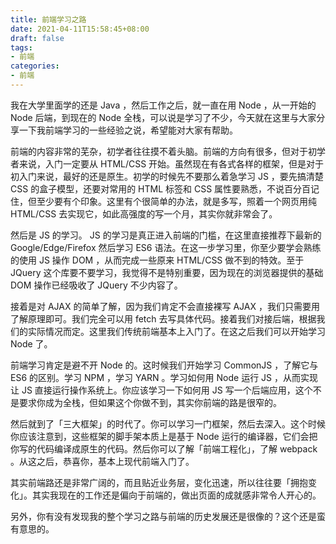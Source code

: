 ```yaml
---
title: 前端学习之路
date: 2021-04-11T15:58:45+08:00
draft: false
tags:
- 前端
categories:
- 前端
---
```


我在大学里面学的还是 Java ，然后工作之后，就一直在用 Node ，从一开始的 Node 后端，到现在的 Node 全栈，可以说是学习了不少，今天就在这里与大家分享一下我前端学习的一些经验之说，希望能对大家有帮助。

前端的内容非常的芜杂，初学者往往摸不着头脑。前端的方向有很多，但对于初学者来说，入门一定要从 HTML/CSS 开始。虽然现在有各式各样的框架，但是对于初入门来说，最好的还是原生。初学的时候先不要那么着急学习 JS ，要先搞清楚 CSS 的盒子模型，还要对常用的 HTML 标签和 CSS 属性要熟悉，不说百分百记住，但至少要有个印象。这里有个很简单的办法，就是多写，照着一个网页用纯 HTML/CSS 去实现它，如此高强度的写一个月，其实你就非常会了。

然后是 JS 的学习。 JS 的学习是真正进入前端的门槛，在这里直接推荐下最新的 Google/Edge/Firefox 然后学习 ES6 语法。在这一步学习里，你至少要学会熟练的使用 JS 操作 DOM ，从而完成一些原来 HTML/CSS 做不到的特效。至于 JQuery 这个库要不要学习，我觉得不是特别重要，因为现在的浏览器提供的基础 DOM 操作已经吸收了 JQuery 不少内容了。

接着是对 AJAX 的简单了解，因为我们肯定不会直接裸写 AJAX ，我们只需要用了解原理即可。我们完全可以用 fetch 去写具体代码。接着我们对接后端，根据我们的实际情况而定。这里我们传统前端基本上入门了。在这之后我们可以开始学习 Node 了。

前端学习肯定是避不开 Node 的。这时候我们开始学习 CommonJS ，了解它与 ES6 的区别。学习 NPM ，学习 YARN 。学习如何用 Node 运行 JS ，从而实现让 JS 直接运行操作系统上。你应该学习一下如何用 JS 写一个后端应用，这个不是要求你成为全栈，但如果这个你做不到，其实你前端的路是很窄的。

然后就到了「三大框架」的时代了。你可以学习一门框架，然后去深入。这个时候你应该注意到，这些框架的脚手架本质上是基于 Node 运行的编译器，它们会把你写的代码编译成原生的代码。然后你可以了解「前端工程化」，了解 webpack 。从这之后，恭喜你，基本上现代前端入门了。

其实前端路还是非常广阔的，而且贴近业务层，变化迅速，所以往往要「拥抱变化」。其实我现在的工作还是偏向于前端的，做出页面的成就感非常令人开心的。

另外，你有没有发现我的整个学习之路与前端的历史发展还是很像的？这个还是蛮有意思的。
